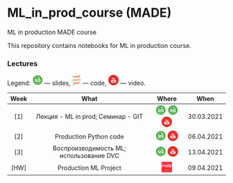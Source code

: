 # ML_in_prod_course (MADE)
ML in production MADE course

This repository contains notebooks for ML in production course.

### Lectures

Legend: ![](./icons/pdf.png) — slides, ![](./icons/jupyter.png) — code, ![](./icons/youtube.png) — video.

Week | What | Where | When
:--: | :--: | :---: | :--:
[1] | Лекция - ML in prod;   Семинар - GIT | [![Lection](./icons/pdf.png)](lections/ML_in_prod_intro.pdf) [![Seminar](./icons/pdf.png)](seminars/GIT.pdf) [![Youtube](./icons/youtube.png)](https://youtu.be/j2TFukHcjDY) | 30.03.2021
[2] | Production Python code | [![](./icons/pdf.png)](lections//Production_python.pdf)  [![](./icons/youtube.png)](https://youtu.be/9dDgfPPgNVU) | 06.04.2021
[3] | Воспроизводимость ML; использование DVC | [![](./icons/pdf.png)](lections/Vosproizvodimost_dvc.pdf) [![](./icons/youtube.png)](https://youtu.be/uZ5kVMJej-s) | 13.04.2021
[HW] | Production ML Project | [![HW](./icons/made2.png)](hw/hw1.pdf) | 09.04.2021

